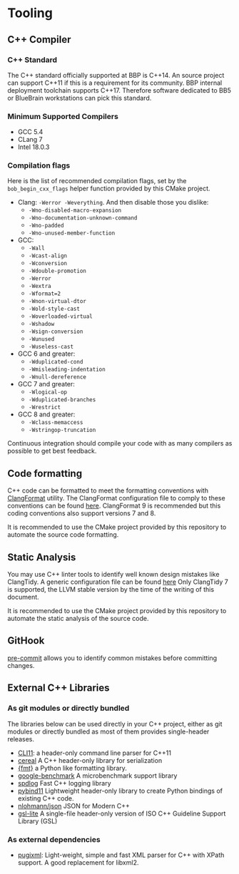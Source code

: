 # Tooling

## C++ Compiler

### C++ Standard

The C++ standard officially supported at BBP is C++14.
An source project can support C++11 if this is a requirement for its community.
BBP internal deployment toolchain supports C++17. Therefore software dedicated to BB5 or BlueBrain workstations can pick this standard.

### Minimum Supported Compilers

* GCC 5.4
* CLang 7
* Intel 18.0.3

### Compilation flags

Here is the list of recommended compilation flags, set by the `bob_begin_cxx_flags`
helper function provided by this CMake project.

* Clang: `-Werror -Weverything`. And then disable those you dislike:
  * `-Wno-disabled-macro-expansion`
  * `-Wno-documentation-unknown-command`
  * `-Wno-padded`
  * `-Wno-unused-member-function`
* GCC:
  * `-Wall`
  * `-Wcast-align`
  * `-Wconversion`
  * `-Wdouble-promotion`
  * `-Werror`
  * `-Wextra`
  * `-Wformat=2`
  * `-Wnon-virtual-dtor`
  * `-Wold-style-cast`
  * `-Woverloaded-virtual`
  * `-Wshadow`
  * `-Wsign-conversion`
  * `-Wunused`
  * `-Wuseless-cast`
* GCC 6 and greater:
  * `-Wduplicated-cond`
  * `-Wmisleading-indentation`
  * `-Wnull-dereference`
* GCC 7 and greater:
  * `-Wlogical-op`
  * `-Wduplicated-branches`
  * `-Wrestrict`
* GCC 8 and greater:
  * `-Wclass-memaccess`
  * `-Wstringop-truncation`

Continuous integration should compile your code with as many compilers as possible to get best feedback.

## Code formatting

C++ code can be formatted to meet the formatting conventions with
[ClangFormat](https://releases.llvm.org/9.0.0/tools/clang/docs/ClangFormat.html) utility.
The ClangFormat configuration file to comply to these conventions can be found [here](./.clang-format).
ClangFormat 9 is recommended but this coding conventions also support versions 7 and 8.

It is recommended to use the CMake project provided by this repository to automate the source code formatting.

## Static Analysis

You may use C++ linter tools to identify well known design mistakes like ClangTidy. A generic
configuration file can be found
[here](./.clang-tidy)
Only ClangTidy 7 is supported, the LLVM stable
version by the time of the writing of this document.

It is recommended to use the CMake project provided by this repository to automate the static analysis of the source code.

## GitHook

[pre-commit](https://pre-commit.com/) allows you to identify common mistakes before committing
changes.

## External C++ Libraries

### As git modules or directly bundled

The libraries below can be used directly in your C++ project, either as git modules or directly bundled as most of them provides single-header releases.

* [CLI11](https://github.com/CLIUtils/CLI11): a header-only command line parser for C++11
* [cereal](https://github.com/USCiLab/cereal)
  A C++ header-only library for serialization
* [{fmt}](https://github.com/fmtlib/fmt) a Python like formatting library.
* [google-benchmark](https://github.com/google/benchmark) A microbenchmark support library
* [spdlog](https://github.com/gabime/spdlog)
  Fast C++ logging library
* [pybind11](https://github.com/pybind/pybind11)
  Lightweight header-only library to create Python bindings of existing C++ code.
* [nlohmann/json](https://github.com/nlohmann/json) JSON for Modern C++
* [gsl-lite](https://github.com/martinmoene/gsl-lite) A single-file header-only version
  of ISO C++ Guideline Support Library (GSL)

### As external dependencies

* [pugixml](https://pugixml.org): Light-weight, simple and fast XML parser for C++ with XPath support. A good replacement for libxml2.

